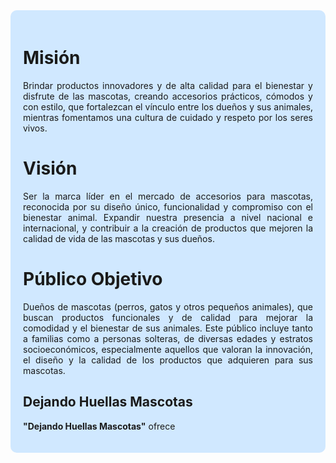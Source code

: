 <div style="text-align: justify; background-color: #d0e8ff; padding: 20px; border-radius: 10px;">

# Misión  
Brindar productos innovadores y de alta calidad para el bienestar y disfrute de las mascotas, creando accesorios prácticos, cómodos y con estilo, que fortalezcan el vínculo entre los dueños y sus animales, mientras fomentamos una cultura de cuidado y respeto por los seres vivos.  

# Visión  
Ser la marca líder en el mercado de accesorios para mascotas, reconocida por su diseño único, funcionalidad y compromiso con el bienestar animal. Expandir nuestra presencia a nivel nacional e internacional, y contribuir a la creación de productos que mejoren la calidad de vida de las mascotas y sus dueños.  

# Público Objetivo  
Dueños de mascotas (perros, gatos y otros pequeños animales), que buscan productos funcionales y de calidad para mejorar la comodidad y el bienestar de sus animales. Este público incluye tanto a familias como a personas solteras, de diversas edades y estratos socioeconómicos, especialmente aquellos que valoran la innovación, el diseño y la calidad de los productos que adquieren para sus mascotas.  

## Dejando Huellas Mascotas  
**"Dejando Huellas Mascotas"** ofrece


